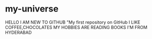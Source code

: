 # my-universe
HELLO I AM NEW TO GITHUB
"My first repository on GitHub
I LIKE COFFEE,CHOCOLATES
MY HOBBIES ARE READING BOOKS
I'M FROM HYDERABAD
